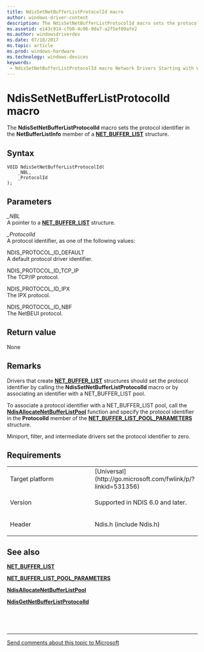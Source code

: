 ```yaml
---
title: NdisSetNetBufferListProtocolId macro
author: windows-driver-content
description: The NdisSetNetBufferListProtocolId macro sets the protocol identifier in the NetBufferListInfo member of a NET_BUFFER_LIST structure.
ms.assetid: e143c914-cfb0-4c06-9da7-a2f5ef09afe2
ms.author: windowsdriverdev 
ms.date: 07/18/2017 
ms.topic: article 
ms.prod: windows-hardware 
ms.technology: windows-devices 
keywords:
 - NdisSetNetBufferListProtocolId macro Network Drivers Starting with Windows Vista
---
```


# NdisSetNetBufferListProtocolId macro


The **NdisSetNetBufferListProtocolId** macro sets the protocol identifier in the **NetBufferListInfo** member of a [**NET\_BUFFER\_LIST**](https://msdn.microsoft.com/library/windows/hardware/ff568388) structure.

Syntax
------

```ManagedCPlusPlus
VOID NdisSetNetBufferListProtocolId(
    _NBL,
    _ProtocolId
);
```

Parameters
----------

*\_NBL*   
A pointer to a [**NET\_BUFFER\_LIST**](https://msdn.microsoft.com/library/windows/hardware/ff568388) structure.

*\_ProtocolId*   
A protocol identifier, as one of the following values:

<a href="" id="ndis-protocol-id-default"></a>NDIS\_PROTOCOL\_ID\_DEFAULT  
A default protocol driver identifier.

<a href="" id="ndis-protocol-id-tcp-ip"></a>NDIS\_PROTOCOL\_ID\_TCP\_IP  
The TCP/IP protocol.

<a href="" id="ndis-protocol-id-ipx"></a>NDIS\_PROTOCOL\_ID\_IPX  
The IPX protocol.

<a href="" id="ndis-protocol-id-nbf"></a>NDIS\_PROTOCOL\_ID\_NBF  
The NetBEUI protocol.

Return value
------------

None

Remarks
-------

Drivers that create [**NET\_BUFFER\_LIST**](https://msdn.microsoft.com/library/windows/hardware/ff568388) structures should set the protocol identifier by calling the **NdisSetNetBufferListProtocolId** macro or by associating an identifier with a NET\_BUFFER\_LIST pool.

To associate a protocol identifier with a NET\_BUFFER\_LIST pool, call the [**NdisAllocateNetBufferListPool**](https://msdn.microsoft.com/library/windows/hardware/ff561611) function and specify the protocol identifier in the **ProtocolId** member of the [**NET\_BUFFER\_LIST\_POOL\_PARAMETERS**](https://msdn.microsoft.com/library/windows/hardware/hh205394) structure.

Miniport, filter, and intermediate drivers set the protocol identifier to zero.

Requirements
------------

<table>
<colgroup>
<col width="50%" />
<col width="50%" />
</colgroup>
<tbody>
<tr class="odd">
<td><p>Target platform</p></td>
<td>[Universal](http://go.microsoft.com/fwlink/p/?linkid=531356)</td>
</tr>
<tr class="even">
<td><p>Version</p></td>
<td><p>Supported in NDIS 6.0 and later.</p></td>
</tr>
<tr class="odd">
<td><p>Header</p></td>
<td>Ndis.h (include Ndis.h)</td>
</tr>
</tbody>
</table>

## See also


[**NET\_BUFFER\_LIST**](https://msdn.microsoft.com/library/windows/hardware/ff568388)

[**NET\_BUFFER\_LIST\_POOL\_PARAMETERS**](https://msdn.microsoft.com/library/windows/hardware/hh205394)

[**NdisAllocateNetBufferListPool**](https://msdn.microsoft.com/library/windows/hardware/ff561611)

[**NdisGetNetBufferListProtocolId**](https://msdn.microsoft.com/library/windows/hardware/ff562642)

 

 


--------------------
[Send comments about this topic to Microsoft](mailto:wsddocfb@microsoft.com?subject=Documentation%20feedback%20%5Bnetvista\netvista%5D:%20NdisSetNetBufferListProtocolId%20macro%20%20RELEASE:%20%287/10/2017%29&body=%0A%0APRIVACY%20STATEMENT%0A%0AWe%20use%20your%20feedback%20to%20improve%20the%20documentation.%20We%20don't%20use%20your%20email%20address%20for%20any%20other%20purpose,%20and%20we'll%20remove%20your%20email%20address%20from%20our%20system%20after%20the%20issue%20that%20you're%20reporting%20is%20fixed.%20While%20we're%20working%20to%20fix%20this%20issue,%20we%20might%20send%20you%20an%20email%20message%20to%20ask%20for%20more%20info.%20Later,%20we%20might%20also%20send%20you%20an%20email%20message%20to%20let%20you%20know%20that%20we've%20addressed%20your%20feedback.%0A%0AFor%20more%20info%20about%20Microsoft's%20privacy%20policy,%20see%20http://privacy.microsoft.com/default.aspx. "Send comments about this topic to Microsoft")


